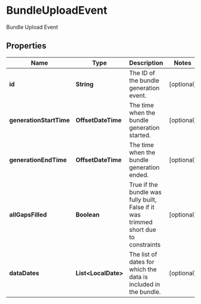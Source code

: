 

# BundleUploadEvent

Bundle Upload Event

## Properties

Name | Type | Description | Notes
------------ | ------------- | ------------- | -------------
**id** | **String** | The ID of the bundle generation event. |  [optional]
**generationStartTime** | **OffsetDateTime** | The time when the bundle generation started. |  [optional]
**generationEndTime** | **OffsetDateTime** | The time when the bundle generation ended. |  [optional]
**allGapsFilled** | **Boolean** | True if the bundle was fully built, False if it was trimmed short due to constraints |  [optional]
**dataDates** | **List&lt;LocalDate&gt;** | The list of dates for which the data is included in the bundle. |  [optional]



